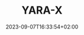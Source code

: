 ---
title: "YARA-X"
description: ""
lead: "The pattern matching swiss knife for malware researchers, and everyone else."
date: 2023-09-07T16:33:54+02:00
lastmod: 2023-09-07T16:33:54+02:00
draft: false
seo:
  title: "YARA-X" # custom title (optional)
  description: "" # custom description (recommended)
  canonical: "" # custom canonical URL (optional)
  noindex: false # false (default) or true
---